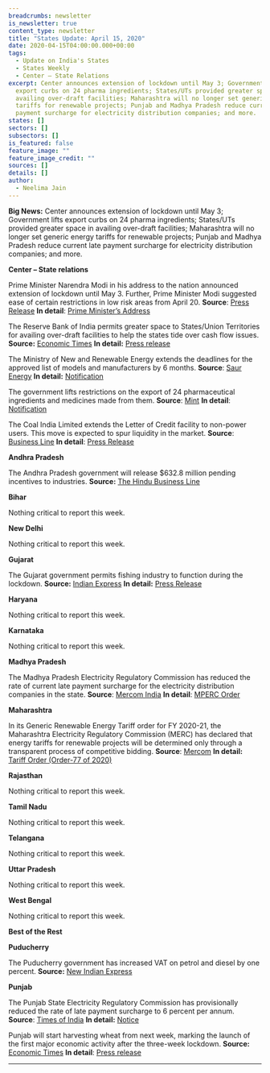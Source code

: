 ```yaml
---
breadcrumbs: newsletter
is_newsletter: true
content_type: newsletter
title: "States Update: April 15, 2020"
date: 2020-04-15T04:00:00.000+00:00
tags:
  - Update on India's States
  - States Weekly
  - Center – State Relations 
excerpt: Center announces extension of lockdown until May 3; Government lifts
  export curbs on 24 pharma ingredients; States/UTs provided greater space in
  availing over-draft facilities; Maharashtra will no longer set generic energy
  tariffs for renewable projects; Punjab and Madhya Pradesh reduce current late
  payment surcharge for electricity distribution companies; and more.
states: []
sectors: []
subsectors: []
is_featured: false
feature_image: ""
feature_image_credit: ""
sources: []
details: []
author:
  - Neelima Jain
---
```

**Big News:** Center announces extension of lockdown until May 3; Government lifts export curbs on 24 pharma ingredients; States/UTs provided greater space in availing over-draft facilities; Maharashtra will no longer set generic energy tariffs for renewable projects; Punjab and Madhya Pradesh reduce current late payment surcharge for electricity distribution companies; and more.

**Center – State relations**

Prime Minister Narendra Modi in his address to the nation announced extension of lockdown until May 3. Further, Prime Minister Modi suggested ease of certain restrictions in low risk areas from April 20. **Source**: [Press Release](https://pib.gov.in/PressReleseDetail.aspx) **In detail**: [Prime Minister’s Address](https://pib.gov.in/PressReleseDetail.aspx)

The Reserve Bank of India permits greater space to States/Union Territories for availing over-draft facilities to help the states tide over cash flow issues. **Source:** [Economic Times](https://economictimes.indiatimes.com/news/economy/policy/rbi-relaxes-overdraft-facility-norms-for-states-uts/articleshow/75027521.cms) **In detail:** [Press release](https://www.rbi.org.in/Scripts/BS_PressReleaseDisplay.aspx?prid=49638)

The Ministry of New and Renewable Energy extends the deadlines for the approved list of models and manufacturers by 6 months. **Source**: [Saur Energy](https://www.saurenergy.com/solar-energy-news/mnre-extends-almm-deadline-to-6-months-amid-disruptions-from-covid-19) **In detail:** [Notification](https://mnre.gov.in/img/documents/uploads/file_f-1586332072120.pdf)

The government lifts restrictions on the export of 24 pharmaceutical ingredients and medicines made from them. **Source**: [Mint](https://www.livemint.com/politics/policy/govt-lifts-export-curbs-on-24-pharma-ingredients-medicines-11586230962483.html) **In detail**: [Notification](https://dgft.gov.in/sites/default/files/Noti%202%20Final_0.pdf)

The Coal India Limited extends the Letter of Credit facility to non-power users. This move is expected to spur liquidity in the market. **Source**: [Business Line](https://www.thehindubusinessline.com/news/coal-india-extends-letter-of-credit-facility-to-non-power-consumers/article31296310.ece) **In detail**: [Press Release](https://pib.gov.in/PressReleseDetail.aspx?PRID=1612425)

**Andhra Pradesh**

The Andhra Pradesh government will release $632.8 million pending incentives to industries. **Source:** [The Hindu Business Line](https://www.thehindubusinessline.com/news/ap-to-release-4800-crore-pending-incentives-to-industries/article31295999.ece)

**Bihar**

Nothing critical to report this week.

**New Delhi**

Nothing critical to report this week.

**Gujarat**

The Gujarat government permits fishing industry to function during the lockdown. **Source:** [Indian Express](https://indianexpress.com/article/cities/ahmedabad/gujarat-permits-fishermen-fish-processing-industry-to-function-in-lockdown-6357974/) **In detail:** [Press Release](https://gujaratinformation.net/uploads/article/PHXPK4Ebugw3Mi9PzrRDFle8O6OtOxp8.pdf)

**Haryana**

Nothing critical to report this week.

**Karnataka**

Nothing critical to report this week.

**Madhya Pradesh**

The Madhya Pradesh Electricity Regulatory Commission has reduced the rate of current late payment surcharge for the electricity distribution companies in the state. **Source**: [Mercom India](https://mercomindia.com/late-payment-surcharge-discoms-reduced-madhya-pradesh/) **In detail**: [MPERC Order](http://www.mperc.in/Approved%20Order%20on%20the%20directions%20of%20GoMP%20for%20reduction%20of%20%20LPS.pdf)

**Maharashtra**

In its Generic Renewable Energy Tariff order for FY 2020-21, the Maharashtra Electricity Regulatory Commission (MERC) has declared that energy tariffs for renewable projects will be determined only through a transparent process of competitive bidding. **Source**: [Mercom](https://mercomindia.com/maharashtra-set-generic-tariffs-renewables/) **In detail:** [Tariff Order (Order-77 of 2020)](https://www.merc.gov.in/)

**Rajasthan**

Nothing critical to report this week.

**Tamil Nadu**

Nothing critical to report this week.

**Telangana**

Nothing critical to report this week.

**Uttar Pradesh**

Nothing critical to report this week.

**West Bengal**

Nothing critical to report this week.

**Best of the Rest**

**Puducherry**

The Puducherry government has increased VAT on petrol and diesel by one percent. **Source:** [New Indian Express](https://www.newindianexpress.com/nation/2020/apr/08/petrol-diesel-prices-hiked-by-one-per-cent-in-puducherry-amid-covid-19-lockdown-2127543.html)

**Punjab**

The Punjab State Electricity Regulatory Commission has provisionally reduced the rate of late payment surcharge to 6 percent per annum. **Source**: [Times of India](https://timesofindia.indiatimes.com/city/chandigarh/pserc-cuts-late-payment-surcharge-rate-levied-on-pspcl/articleshow/75056340.cms) **In detail:** [Notice](http://pserc.gov.in/pages/LPC%20public%20notice-%208.4.20.pdf)

Punjab will start harvesting wheat from next week, marking the launch of the first major economic activity after the three-week lockdown. **Source:** [Economic Times](https://economictimes.indiatimes.com/news/economy/agriculture/wheat-harvesting-in-punjab-haryana-next-week/articleshow/75088784.cms) **In detail**: [Press release](http://punjab.gov.in/key-initiative?p_p_id=pressrelaese_WAR_PressReleaseAdminportlet&p_p_lifecycle=0&p_p_state=normal&p_p_mode=view&p_p_col_id=column-1&p_p_col_pos=1&p_p_col_count=2&_pressrelaese_WAR_PressReleaseAdminportlet_articleid=41078&_pressrelaese_WAR_PressReleaseAdminportlet_mvcPath=%2Fhtml%2Fpressrelaese%2Fdisplay_content.jsp&_pressrelaese_WAR_PressReleaseAdminportlet_groupid=10179)

***
